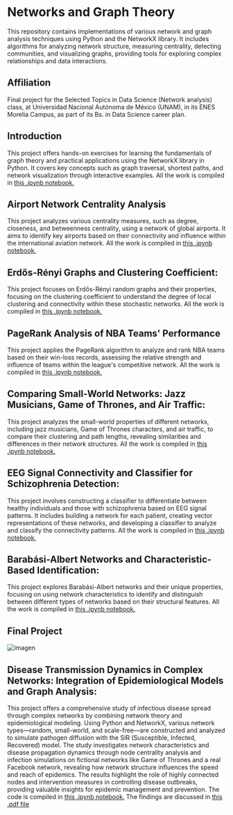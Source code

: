 # Networks and Graph Theory
This repository contains implementations of various network and graph analysis techniques using Python and the NetworkX library. It includes algorithms for analyzing network structure, measuring centrality, detecting communities, and visualizing graphs, providing tools for exploring complex relationships and data interactions.

## Affiliation
Final project for the Selected Topics in Data Science (Network analysis) class, at Universidad Nacional Autónoma de México (UNAM), in its ENES Morelia Campus, as part of its Bs. in Data Science career plan. 

## Introduction
This project offers hands-on exercises for learning the fundamentals of graph theory and practical applications using the NetworkX library in Python. It covers key concepts such as graph traversal, shortest paths, and network visualization through interactive examples. All the work is compiled in [this .ipynb notebook.]()

## Airport Network Centrality Analysis
This project analyzes various centrality measures, such as degree, closeness, and betweenness centrality, using a network of global airports. It aims to identify key airports based on their connectivity and influence within the international aviation network. All the work is compiled in [this .ipynb notebook.]()

## Erdős-Rényi Graphs and Clustering Coefficient: 
This project focuses on Erdős-Rényi random graphs and their properties, focusing on the clustering coefficient to understand the degree of local clustering and connectivity within these stochastic networks. All the work is compiled in [this .ipynb notebook.]()


## PageRank Analysis of NBA Teams' Performance
This project applies the PageRank algorithm to analyze and rank NBA teams based on their win-loss records, assessing the relative strength and influence of teams within the league's competitive network. All the work is compiled in [this .ipynb notebook.]()

## Comparing Small-World Networks: Jazz Musicians, Game of Thrones, and Air Traffic: 
This project analyzes the small-world properties of different networks, including jazz musicians, Game of Thrones characters, and air traffic, to compare their clustering and path lengths, revealing similarities and differences in their network structures. All the work is compiled in [this .ipynb notebook.]()


## EEG Signal Connectivity and Classifier for Schizophrenia Detection: 
This project involves constructing a classifier to differentiate between healthy individuals and those with schizophrenia based on EEG signal patterns. It includes building a network for each patient, creating vector representations of these networks, and developing a classifier to analyze and classify the connectivity patterns. All the work is compiled in [this .ipynb notebook.]()


## **Barabási-Albert Networks and Characteristic-Based Identification**: 
This project explores Barabási-Albert networks and their unique properties, focusing on using network characteristics to identify and distinguish between different types of networks based on their structural features. All the work is compiled in [this .ipynb notebook.]()


## Final Project
![imagen](https://github.com/user-attachments/assets/6e82ebea-d191-4a23-8353-4c914a7f3306)
## Disease Transmission Dynamics in Complex Networks: Integration of Epidemiological Models and Graph Analysis:
This project offers a comprehensive study of infectious disease spread through complex networks by combining network theory and epidemiological modeling. Using Python and NetworkX, various network types—random, small-world, and scale-free—are constructed and analyzed to simulate pathogen diffusion with the SIR (Susceptible, Infected, Recovered) model. The study investigates network characteristics and disease propagation dynamics through node centrality analysis and infection simulations on fictional networks like Game of Thrones and a real Facebook network, revealing how network structure influences the speed and reach of epidemics. The results highlight the role of highly connected nodes and intervention measures in controlling disease outbreaks, providing valuable insights for epidemic management and prevention. The code is compiled in [this .ipynb notebook.]() The findings are discussed in [this .pdf file]()
